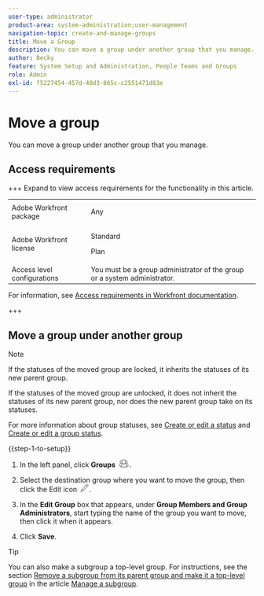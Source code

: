 ```yaml
---
user-type: administrator
product-area: system-administration;user-management
navigation-topic: create-and-manage-groups
title: Move a Group
description: You can move a group under another group that you manage.
author: Becky
feature: System Setup and Administration, People Teams and Groups
role: Admin
exl-id: f5227454-457d-40d3-865c-c2551471d83e
---
```

# Move a group

You can move a group under another group that you manage.

## Access requirements

+++ Expand to view access requirements for the functionality in this article.

<table style="table-layout:auto"> 
 <col> 
 <col> 
 <tbody> 
  <tr> 
   <td>Adobe Workfront package</td> 
   <td><p>Any</p></td> 
  </tr> 
  <tr> 
   <td>Adobe Workfront license</td> 
   <td><p>Standard</p>
       <p>Plan</p></td>
  </tr>
  <tr> 
   <td>Access level configurations</td> 
   <td>You must be a group administrator of the group or a system administrator.</td>
  </tr>
 </tbody> 
</table>

For information, see [Access requirements in Workfront documentation](/help/quicksilver/administration-and-setup/add-users/access-levels-and-object-permissions/access-level-requirements-in-documentation.md).

+++

## Move a group under another group

>[!NOTE]
>
>If the statuses of the moved group are locked, it inherits the statuses of its new parent group.
>
>If the statuses of the moved group are unlocked, it does not inherit the statuses of its new parent group, nor does the new parent group take on its statuses.
>
>For more information about group statuses, see [Create or edit a status](../../../administration-and-setup/customize-workfront/creating-custom-status-and-priority-labels/create-or-edit-a-status.md) and [Create or edit a group status](../../../administration-and-setup/manage-groups/manage-group-statuses/create-or-edit-a-group-status.md).

{{step-1-to-setup}}

1. In the left panel, click **Groups** ![Groups](assets/groups-icon.png).

1. Select the destination group where you want to move the group, then click the Edit icon ![Edit icon](assets/edit-icon.png). 
1. In the **Edit Group** box that appears, under **Group Members and Group Administrators**, start typing the name of the group you want to move, then click it when it appears.
1. Click **Save**.

>[!TIP]
>
>You can also make a subgroup a top-level group. For instructions, see the section [Remove a subgroup from its parent group and make it a top-level group](../../../administration-and-setup/manage-groups/create-and-manage-subgroups/manage-subgroups.md#make) in the article [Manage a subgroup](../../../administration-and-setup/manage-groups/create-and-manage-subgroups/manage-subgroups.md).
